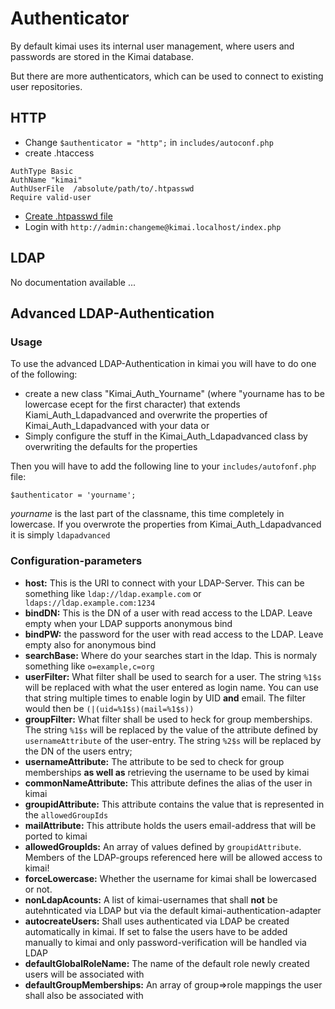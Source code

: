 # Authenticator

By default kimai uses its internal user management, where users and passwords are stored in the Kimai database.

But there are more authenticators, which can be used to connect to existing user repositories.

## HTTP

* Change ``$authenticator = "http";`` in ``includes/autoconf.php``
* create .htaccess

```
AuthType Basic
AuthName "kimai"
AuthUserFile  /absolute/path/to/.htpasswd
Require valid-user
```

* [Create .htpasswd file](http://www.htaccesstools.com/htpasswd-generator/)
* Login with ``http://admin:changeme@kimai.localhost/index.php``

## LDAP

No documentation available ...

## Advanced LDAP-Authentication

### Usage

To use the advanced LDAP-Authentication in kimai you will have to do one of the following:

* create a new class "Kimai_Auth_Yourname" (where "yourname has to be lowercase ecept for the first character) that extends Kiami_Auth_Ldapadvanced and overwrite the properties of Kimai_Auth_Ldapadvanced with your data or
* Simply configure the stuff in the Kimai_Auth_Ldapadvanced class by overwriting the defaults for the properties

Then you will have to add the following line to your ```includes/autofonf.php``` file:

	$authenticator = 'yourname';

*yourname* is the last part of the classname, this time completely in lowercase. If you overwrote the properties from Kimai_Auth_Ldapadvanced it is simply ```ldapadvanced```

### Configuration-parameters

* **host:** This is the URI to connect with your LDAP-Server. This can be something like ```ldap://ldap.example.com``` or ``` ldaps://ldap.example.com:1234```
* **bindDN:** This is the DN of a user with read access to the LDAP. Leave empty when your LDAP supports anonymous bind
* **bindPW:** the password for the user with read access to the LDAP. Leave empty also for anonymous bind
* **searchBase:** Where do your searches start in the ldap. This is normaly something like ```o=example,c=org```
* **userFilter:** What filter shall be used to search for a user. The string ```%1$s``` will be replaced with what the user entered as login name. You can use that string multiple times to enable login by UID **and** email. The filter would then be ```(|(uid=%1$s)(mail=%1$s))```
* **groupFilter:** What filter shall be used to heck for group memberships. The string ```%1$s``` will be replaced by the value of the attribute defined by ```usernameAttribute``` of the user-entry. The string ```%2$s``` will be replaced by the DN of the users entry;
* **usernameAttribute:** The attribute to be sed to check for group memberships **as well as** retrieving the username to be used by kimai
* **commonNameAttribute:** This attribute defines the alias of the user in kimai
* **groupidAttribute:** This attribute contains the value that is represented in the ```allowedGroupIds```
* **mailAttribute:** This attribute holds the users email-address that will be ported to kimai
* **allowedGroupIds:** An array of values defined by ```groupidAttribute```. Members of the LDAP-groups referenced here will be allowed access to kimai!
* **forceLowercase:** Whether the username for kimai shall be lowercased or not.
* **nonLdapAcounts:** A list of kimai-usernames that shall **not** be autehnticated via LDAP but via the default kimai-authentication-adapter
* **autocreateUsers:** Shall uses authenticated via LDAP be created automatically in kimai. If set to false the users have to be added manually to kimai and only password-verification will be handled via LDAP
* **defaultGlobalRoleName:** The name of the default role newly created users will be associated with
* **defaultGroupMemberships:** An array of group=>role mappings the user shall also be associated with
